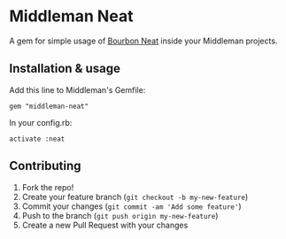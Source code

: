 # Middleman Neat

A gem for simple usage of [Bourbon Neat](https://github.com/thoughtbot/neat) inside your Middleman projects.

## Installation & usage

Add this line to Middleman's Gemfile:

    gem "middleman-neat"

In your config.rb: 

    activate :neat

## Contributing

1. Fork the repo!
2. Create your feature branch (`git checkout -b my-new-feature`)
3. Commit your changes (`git commit -am 'Add some feature'`)
4. Push to the branch (`git push origin my-new-feature`)
5. Create a new Pull Request with your changes